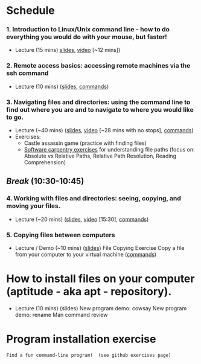 # Schedule

### 1. Introduction to Linux/Unix command line - how to do everything you would do with your mouse, but faster!

* Lecture (15 mins) [slides](https://webcampus.unr.edu/files/10055543/download?download_frd=1), [video](https://youtu.be/Q6SQVeufb6c) [~12 mins])
     
### 2. Remote access basics: accessing remote machines via the ssh command

* Lecture (10 mins) ([slides](https://webcampus.unr.edu/files/10055544/download?download_frd=1), [commands](https://github.com/piecesofmindlab/GRAD778_unix/blob/fall_2022/exercises/commands_networking.md))

### 3. Navigating files and directories: using the command line to find out where you are and to navigate to where you would like to go.

* Lecture (~40 mins) ([slides](https://webcampus.unr.edu/files/10055545/download?download_frd=1), [video](https://youtu.be/6mmtXSbOl-0) [~28 mins with no stops], [commands](https://github.com/piecesofmindlab/GRAD778_unix/blob/fall_2022/exercises/commands_navigation.md))
* Exercises:
     * Castle assassin game (practice with finding files)
     * [Software carpentry exercises](http://swcarpentry.github.io/shell-novice/02-filedir/index.html
     ) for understanding file paths (focus on: Absolute vs Relative Paths, Relative Path Resolution, Reading Comprehension)

## *Break* (10:30-10:45)


### 4. Working with files and directories: seeing, copying, and moving your files.

* Lecture (~20 mins) ([slides](), [video](https://youtu.be/dOqSkX85h98) [15:30], [commands](https://github.com/piecesofmindlab/GRAD778_unix/blob/fall_2022/exercises/commands_files.md))

### 5. Copying files between computers
* Lecture / Demo (~10 mins) ([slides]())
File Copying Exercise
    Copy a file from your computer to your virtual machine ([commands]())

# How to install files on your computer (aptitude - aka apt - repository).
* Lecture (10 mins) (slides)
    New program demo: cowsay
    New program demo: rename
    Man command review

# Program installation exercise
    Find a fun command-line program!  (see github exercises page)
